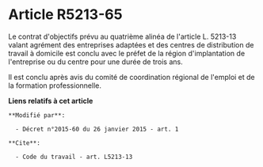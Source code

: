 # Article R5213-65

Le contrat d'objectifs prévu au quatrième alinéa de l'article L. 5213-13 valant agrément des entreprises adaptées et des
centres de distribution de travail à domicile est conclu avec le préfet de la région d'implantation de l'entreprise ou du
centre pour une durée de trois ans. 

Il est conclu après avis du comité de coordination régional de l'emploi et de la formation professionnelle.

**Liens relatifs à cet article**

	**Modifié par**:

	  - Décret n°2015-60 du 26 janvier 2015 - art. 1

	**Cite**:

	  - Code du travail - art. L5213-13
